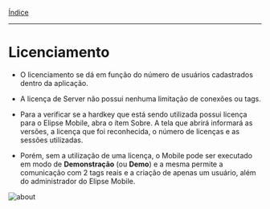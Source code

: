 [Índice](README.md#manual-elipse-mobile)

_________________________________________

# Licenciamento

* O licenciamento se dá em função do número de usuários cadastrados dentro da aplicação. 

* A licença de Server não possui nenhuma limitação de conexões ou tags. 

* Para a verificar se a hardkey que está sendo utilizada possui licença para o Elipse Mobile, abra o ítem Sobre. A tela que abrirá informará as versões, a licença que foi reconhecida, o número de licenças e as sessões utilizadas.

* Porém, sem a utilização de uma licença, o Mobile pode ser executado em modo de **Demonstração** (ou **Demo**) e a mesma permite a comunicação com 2 tags reais e a criação de apenas um usuário, além do administrador do Elipse Mobile.

![about](https://cloud.githubusercontent.com/assets/26389485/24013925/bf366a32-0a61-11e7-8e4f-e0bddb9ed6b9.png)

